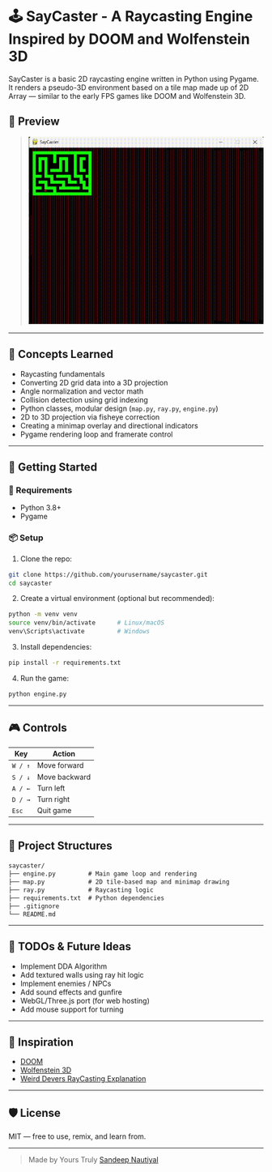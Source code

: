 # 🕹️ SayCaster - A Raycasting Engine Inspired by DOOM and Wolfenstein 3D


SayCaster is a basic 2D raycasting engine written in Python using Pygame. It renders a pseudo-3D environment based on a tile map made up of 2D Array — similar to the early FPS games like DOOM and Wolfenstein 3D.

## 📸 Preview

> ![SayCaster Demo](preview.gif) 
---

## 🧠 Concepts Learned

- Raycasting fundamentals
- Converting 2D grid data into a 3D projection
- Angle normalization and vector math
- Collision detection using grid indexing
- Python classes, modular design (`map.py`, `ray.py`, `engine.py`)
- 2D to 3D projection via fisheye correction
- Creating a minimap overlay and directional indicators
- Pygame rendering loop and framerate control

---

## 🚀 Getting Started

### 🔧 Requirements

- Python 3.8+
- Pygame

### 📦 Setup

1. Clone the repo:
```bash
git clone https://github.com/yourusername/saycaster.git
cd saycaster
````

2. Create a virtual environment (optional but recommended):

```bash
python -m venv venv
source venv/bin/activate      # Linux/macOS
venv\Scripts\activate         # Windows
```

3. Install dependencies:

```bash
pip install -r requirements.txt
```

4. Run the game:

```bash
python engine.py
```

---

## 🎮 Controls

| Key     | Action        |
| ------- | ------------- |
| `W / ↑` | Move forward  |
| `S / ↓` | Move backward |
| `A / ←` | Turn left     |
| `D / →` | Turn right    |
| `Esc`   | Quit game     |

---

## 📁 Project Structures

```
saycaster/
├── engine.py         # Main game loop and rendering
├── map.py            # 2D tile-based map and minimap drawing
├── ray.py            # Raycasting logic
├── requirements.txt  # Python dependencies
├── .gitignore
└── README.md
```

---

## 🌈 TODOs & Future Ideas

* Implement DDA Algorithm
* Add textured walls using ray hit logic
* Implement enemies / NPCs
* Add sound effects and gunfire
* WebGL/Three.js port (for web hosting)
* Add mouse support for turning

---

## 🧠 Inspiration

* [DOOM](https://doom.fandom.com/wiki/DOOM)
* [Wolfenstein 3D](https://wolfenstein.fandom.com/wiki/Wolfenstein_3D)
* [Weird Devers RayCasting Explanation](https://youtu.be/g8p7nAbDz6Y?feature=shared)
---

## 🛡️ License

MIT — free to use, remix, and learn from.

---

> Made by Yours Truly [Sandeep Nautiyal](https://github.com/Sandeep-Naughtyal)

```



```
